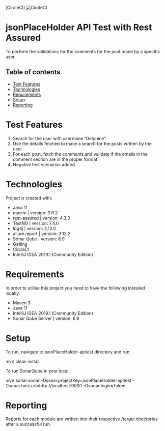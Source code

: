 [CircleCI] <img alt="CircleCI" src="https://img.shields.io/circleci/build/github/FurkanLevent/jsonPlaceHolder-apitest">
# jsonPlaceHolder API Test with Rest Assured

To perform the validations for the comments for the post made by a specific user.

## Table of contents
* [Test Features](#test-features)
* [Technologies](#technologies)
* [Requirements](#requirements)
* [Setup](#setup)
* [Reporting](#reporting)


# Test Features
1. Search for the user with username “Delphine”.
2. Use the details fetched to make a search for the posts written by the user.
3. For each post, fetch the comments and validate if the emails in the comment section are in the proper format.
4. Negative test scenarios added.



# Technologies
Project is created with:
- Java 11
- maven | version: 3.6.2
- rest-assured | version: 4.3.3
- TestNG | version: 7.4.0
- log4j | version: 2.12.0
- allure report | version: 2.13.2
- Sonar Qube | version: 8.9
- Gatling
- CircleCI
- IntelliJ IDEA 2019.1 (Community Edition)


# Requirements
In order to utilise this project you need to have the following installed locally:
- Maven 3
- Java 11
- IntelliJ IDEA 2019.1 (Community Edition)
- Sonar Qube Server | version: 8.9


# Setup

To run, navigate to jsonPlaceHolder-apitest directory and run:

mvn clean install

To run SonarQube in your local:

mvn sonar:sonar
-Dsonar.projectKey=jsonPlaceHolder-apitest
-Dsonar.host.url=http://localhost:9000
-Dsonar.login=Token


# Reporting

Reports for each module are written into their respective /target directories after a successful run.
